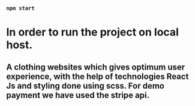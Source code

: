 

### `npm start`
# In order to run the project on local host.

## A clothing websites which gives optimum user experience, with the help of technologies React Js and styling done using scss. For demo payment we have used the stripe api.